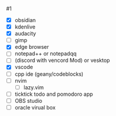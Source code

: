 #1
- [x] obsidian
- [x] kdenlive
- [x] audacity
- [ ] gimp
- [x] edge browser
- [ ] notepad++ or notepadqq
- [ ] (discord with vencord Mod) or vesktop
- [x] vscode
- [ ] cpp ide (geany/codeblocks)
- [ ] nvim
	- [ ] lazy.vim
- [ ] ticktick todo and pomodoro app
- [ ] OBS studio
- [ ] oracle virual box